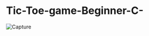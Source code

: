 # Tic-Toe-game-Beginner-C-
![Capture](https://user-images.githubusercontent.com/71656626/155683906-25124fe3-fd80-4ae1-837e-359ef208303b.PNG)
